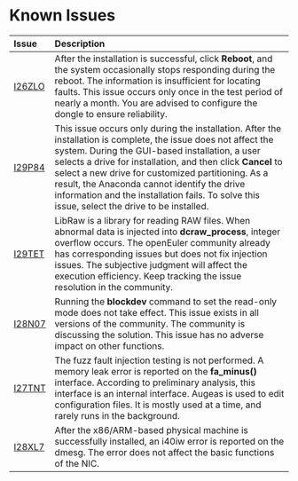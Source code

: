 # Known Issues

|  Issue  |Description  |
|:---  |:----  |
| [I26ZLO](https://gitee.com/openeuler/community/issues/I26ZLO?from=project-issue) | After the installation is successful, click **Reboot**, and the system occasionally stops responding during the reboot. The information is insufficient for locating faults. This issue occurs only once in the test period of nearly a month. You are advised to configure the dongle to ensure reliability. |
| [I29P84](https://gitee.com/src-openeuler/anaconda/issues/I29P84?from=project-issue) | This issue occurs only during the installation. After the installation is complete, the issue does not affect the system. During the GUI-based installation, a user selects a drive for installation, and then click **Cancel** to select a new drive for customized partitioning. As a result, the Anaconda cannot identify the drive information and the installation fails. To solve this issue, select the drive to be installed. |
| [I29TET](https://gitee.com/src-openeuler/LibRaw/issues/I29TET?from=project-issue) | LibRaw is a library for reading RAW files. When abnormal data is injected into **dcraw\_process**, integer overflow occurs. The openEuler community already has corresponding issues but does not fix injection issues. The subjective judgment will affect the execution efficiency. Keep tracking the issue resolution in the community. |
| [I28N07](https://gitee.com/src-openeuler/util-linux/issues/I28N07?from=project-issue) | Running the **blockdev** command to set the read-only mode does not take effect. This issue exists in all versions of the community. The community is discussing the solution. This issue has no adverse impact on other functions. |
| [I27TNT](https://gitee.com/src-openeuler/augeas/issues/I27TNT?from=project-issue) | The fuzz fault injection testing is not performed. A memory leak error is reported on the **fa\_minus()** interface. According to preliminary analysis, this interface is an internal interface. Augeas is used to edit configuration files. It is mostly used at a time, and rarely runs in the background. |
| [I28XL7](https://gitee.com/openeuler/community/issues/I28XL7?from=project-issue) | After the x86/ARM-based physical machine is successfully installed, an i40iw error is reported on the dmesg. The error does not affect the basic functions of the NIC. |

